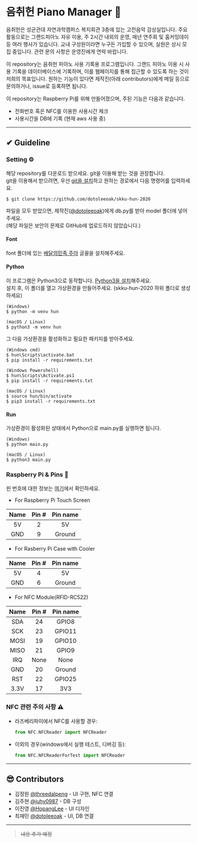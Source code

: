 음취헌 Piano Manager 🎹
=======

음취헌은 성균관대 자연과학캠퍼스 복지회관 3층에 있는 고전음악 감상실입니다. 주요 활동으로는 그랜드피아노 자유 이용, 주 2시간 내외의 운영, 매년 연주회 및 홈커밍데이 등 여러 행사가 있습니다. 교내 구성원이라면 누구든 가입할 수 있으며, 실원은 상시 모집 중입니다. 관련 문의 사항은 운영진에게 연락 바랍니다.  

이 repository는 음취헌 피아노 사용 기록용 프로그램입니다. 그랜드 피아노 이용 시 사용 기록을 데이터베이스에 기록하며, 이를 웹페이지를 통해 접근할 수 있도록 하는 것이 저희의 목표입니다. 원하는 기능이 있다면 제작진(아래 contributors)에게 메일 등으로 문의하거나, issue로 등록하면 됩니다.  

이 repository는 Raspberry Pi를 위해 만들어졌으며, 주된 기능은 다음과 같습니다.  
- 전화번호 혹은 NFC를 이용한 사용시간 체크
- 사용시간을 DB에 기록 (현재 aws 사용 중)

---

## ✔ Guideline
### Setting ⚙
해당 repository를 다운로드 받으세요. git을 이용해 받는 것을 권장합니다.  
git을 이용해서 받으려면, 우선 [git을 설치](https://git-scm.com/book/ko/v2/%EC%8B%9C%EC%9E%91%ED%95%98%EA%B8%B0-Git-%EC%84%A4%EC%B9%98)하고 원하는 경로에서 다음 명령어를 입력하세요.  
```shell
$ git clone https://github.com/dotoleeoak/skku-hun-2020
```
파일을 모두 받았으면, 제작진([@dotoleeoak](https://github.com/dotoleeoak))에게 db.py를 받아 model 폴더에 넣어주세요.  
(해당 파일은 보안의 문제로 GitHub에 업로드하지 않았습니다.)  

#### Font
font 폴더에 있는 <ins>배달의민족 주아</ins> 글꼴을 설치해주세요.

#### Python
이 프로그램은 Python3으로 동작합니다. [Python3을 설치](https://www.python.org/downloads/)해주세요.  
설치 후, 이 폴더를 열고 가상환경을 만들어주세요. (skku-hun-2020 하위 폴더로 생성하세요)
```shell
(Windows)
$ python -m venv hun

(macOS / Linux)
$ python3 -m venv hun
```
  
그 다음 가상환경을 활성화하고 필요한 패키지를 받아주세요.
```shell
(Windows cmd)
$ hun\Scripts\activate.bat
$ pip install -r requirements.txt

(Windows Powershell)
$ hun\Scripts\Activate.ps1
$ pip install -r requirements.txt

(macOS / Linux)
$ source hun/bin/activate
$ pip3 install -r requirements.txt
```

#### Run
가상환경이 활성화된 상태에서 Python으로 main.py를 실행하면 됩니다.
```shell
(Windows)
$ python main.py

(macOS / Linux)
$ python3 main.py
```
  
### Raspberry Pi & Pins 🔌

핀 번호에 대한 정보는 [여기](https://www.raspberrypi.org/documentation/usage/gpio/)에서 확인하세요.

- For Raspberry Pi Touch Screen

| Name   | Pin #   | Pin name     |
|:------:|:-------:|:------------:|
| 5V     | 2       | 5V           |
| GND    | 9       | Ground       |

- For Rasberry Pi Case with Cooler

| Name   | Pin #   | Pin name     |
|:------:|:-------:|:------------:|
| 5V     | 4       | 5V           |
| GND    | 6       | Ground       |

- For NFC Module(RFID-RC522)

| Name   | Pin #   | Pin name     |
|:------:|:-------:|:------------:|
| SDA    | 24      | GPIO8        |
| SCK    | 23      | GPIO11       |
| MOSI   | 19      | GPIO10       |
| MISO   | 21      | GPIO9        |
| IRQ    | None    | None         |
| GND    | 20      | Ground       |
| RST    | 22      | GPIO25       |
| 3.3V   | 17      | 3V3          |

### NFC 관련 주의 사항 ⚠
- 라즈베리파이에서 NFC를 사용할 경우:  
    ```python
    from NFC.NFCReader import NFCReader
    ```
    
- 이외의 경우(windows에서 실행 테스트, 디버깅 등):  
    ```python
    from NFC.NFCReaderForTest import NFCReader
    ```

---

## 😎 Contributors
- 김정원 [@threedalpeng](https://github.com/threedalpeng) - UI 구현, NFC 연결
- 김주현 [@juhy0987](https://github.com/juhy0987) - DB 구성  
- 이진영 [@HopangLee](https://github.com/HopangLee) - UI 디자인  
- 최재민 [@dotoleeoak](https://github.com/dotoleeoak) - UI, DB 연결  

---

> ~~내용 추가 예정~~
